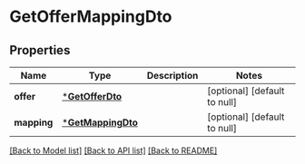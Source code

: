 # GetOfferMappingDto

## Properties
Name | Type | Description | Notes
------------ | ------------- | ------------- | -------------
**offer** | [***GetOfferDto**](GetOfferDTO.md) |  | [optional] [default to null]
**mapping** | [***GetMappingDto**](GetMappingDTO.md) |  | [optional] [default to null]

[[Back to Model list]](../README.md#documentation-for-models) [[Back to API list]](../README.md#documentation-for-api-endpoints) [[Back to README]](../README.md)


